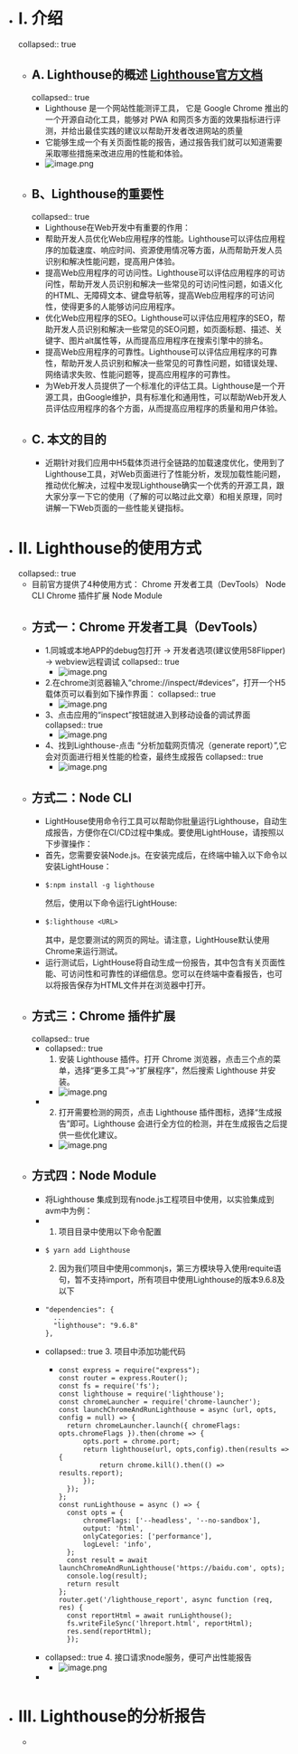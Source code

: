- # I. 介绍
  collapsed:: true
	- ## A. Lighthouse的概述 [Lighthouse官方文档](https://developer.chrome.com/docs/lighthouse/overview/)
	  collapsed:: true
		- Lighthouse 是一个网站性能测评工具， 它是 Google Chrome 推出的一个开源自动化工具，能够对 PWA 和网页多方面的效果指标进行评测，并给出最佳实践的建议以帮助开发者改进网站的质量
		- 它能够生成一个有关页面性能的报告，通过报告我们就可以知道需要采取哪些措施来改进应用的性能和体验。
		- ![image.png](../assets/image_1684239676675_0.png)
	- ## B、Lighthouse的重要性
	  collapsed:: true
		- Lighthouse在Web开发中有重要的作用：
		- 帮助开发人员优化Web应用程序的性能。Lighthouse可以评估应用程序的加载速度、响应时间、资源使用情况等方面，从而帮助开发人员识别和解决性能问题，提高用户体验。
		- 提高Web应用程序的可访问性。Lighthouse可以评估应用程序的可访问性，帮助开发人员识别和解决一些常见的可访问性问题，如语义化的HTML、无障碍文本、键盘导航等，提高Web应用程序的可访问性，使得更多的人能够访问应用程序。
		- 优化Web应用程序的SEO。Lighthouse可以评估应用程序的SEO，帮助开发人员识别和解决一些常见的SEO问题，如页面标题、描述、关键字、图片alt属性等，从而提高应用程序在搜索引擎中的排名。
		- 提高Web应用程序的可靠性。Lighthouse可以评估应用程序的可靠性，帮助开发人员识别和解决一些常见的可靠性问题，如错误处理、网络请求失败、性能问题等，提高应用程序的可靠性。
		- 为Web开发人员提供了一个标准化的评估工具。Lighthouse是一个开源工具，由Google维护，具有标准化和通用性，可以帮助Web开发人员评估应用程序的各个方面，从而提高应用程序的质量和用户体验。
	- ## C. 本文的目的
		- 近期针对我们应用中H5载体页进行全链路的加载速度优化，使用到了Lighthouse工具，对Web页面进行了性能分析，发现加载性能问题，推动优化解决，过程中发现Lighthouse确实一个优秀的开源工具，跟大家分享一下它的使用（了解的可以略过此文章）和相关原理，同时讲解一下Web页面的一些性能关键指标。
- # II. Lighthouse的使用方式
  collapsed:: true
	- 目前官方提供了4种使用方式：
	  Chrome 开发者工具（DevTools）
	  Node CLI
	  Chrome 插件扩展
	  Node Module
	- ## 方式一：Chrome 开发者工具（DevTools）
		- 1.同城或本地APP的debug包打开 -> 开发者选项(建议使用58Flipper) -> webview远程调试
		  collapsed:: true
			- ![image.png](../assets/image_1684239763255_0.png)
		- 2.在chrome浏览器输入“chrome://inspect/#devices”，打开一个H5载体页可以看到如下操作界面：
		  collapsed:: true
			- ![image.png](../assets/image_1684239785062_0.png)
		- 3、点击应用的“inspect”按钮就进入到移动设备的调试界面           
		  collapsed:: true
			- ![image.png](../assets/image_1684239798549_0.png)
		- 4、找到Lighthouse-点击 “分析加载网页情况（generate report）”,它会对页面进行相关性能的检查，最终生成报告
		  collapsed:: true
			- ![image.png](../assets/image_1684239814908_0.png)
	- ## 方式二：Node CLI
		- LightHouse使用命令行工具可以帮助你批量运行Lighthouse，自动生成报告，方便你在CI/CD过程中集成。要使用LightHouse，请按照以下步骤操作：
		- 首先，您需要安装Node.js。在安装完成后，在终端中输入以下命令以安装LightHouse：
		- ```
		  $:npm install -g lighthouse
		  ```
		  然后，使用以下命令运行LightHouse:
		- ```
		  $:lighthouse <URL>
		  ```
		  其中，<URL>是您要测试的网页的网址。请注意，LightHouse默认使用Chrome来运行测试。
		- 运行测试后，LightHouse将自动生成一份报告，其中包含有关页面性能、可访问性和可靠性的详细信息。您可以在终端中查看报告，也可以将报告保存为HTML文件并在浏览器中打开。
	- ## 方式三：Chrome 插件扩展
	  collapsed:: true
		- collapsed:: true
		  1. 安装 Lighthouse 插件。打开 Chrome 浏览器，点击三个点的菜单，选择“更多工具”->“扩展程序”，然后搜索 Lighthouse 并安装。
			- ![image.png](../assets/image_1684239915515_0.png)
		- 2. 打开需要检测的网页，点击 Lighthouse 插件图标，选择“生成报告”即可。Lighthouse 会进行全方位的检测，并在生成报告之后提供一些优化建议。
			- ![image.png](../assets/image_1684239936146_0.png)
	- ## 方式四：Node Module
		- 将Lighthouse 集成到现有node.js工程项目中使用，以实验集成到avm中为例：
		- 1. 项目目录中使用以下命令配置
		- ```
		  $ yarn add Lighthouse
		  ```
		  2. 因为我们项目中使用commonjs，第三方模块导入使用requite语句，暂不支持import，所有项目中使用Lighthouse的版本9.6.8及以下
		- ```
		  "dependencies": {
		    ...
		    "lighthouse": "9.6.8"
		  },
		  ```
		- collapsed:: true
		  3. 项目中添加功能代码
			- ```
			  const express = require("express");
			  const router = express.Router();
			  const fs = require('fs');
			  const lighthouse = require('lighthouse');
			  const chromeLauncher = require('chrome-launcher');
			  const launchChromeAndRunLighthouse = async (url, opts, config = null) => {
			    return chromeLauncher.launch({ chromeFlags: opts.chromeFlags }).then(chrome => {
			        opts.port = chrome.port;
			        return lighthouse(url, opts,config).then(results => {
			            return chrome.kill().then(() => results.report);
			        });
			    });
			  };
			  const runLighthouse = async () => {
			    const opts = {
			        chromeFlags: ['--headless', '--no-sandbox'],
			        output: 'html',
			        onlyCategories: ['performance'],
			        logLevel: 'info',
			    };
			    const result = await launchChromeAndRunLighthouse('https://baidu.com', opts);
			    console.log(result);
			    return result
			  };
			  router.get('/lighthouse_report', async function (req, res) {
			    const reportHtml = await runLighthouse();
			    fs.writeFileSync('lhreport.html', reportHtml);
			    res.send(reportHtml);
			    });
			  ```
		- collapsed:: true
		  4. 接口请求node服务，便可产出性能报告
			- ![image.png](../assets/image_1684240028442_0.png)
		-
- # III. Lighthouse的分析报告
	-